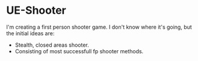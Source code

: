 # UE-Shooter

I'm creating a first person shooter game. I don't know where it's going, but the initial ideas are:

* Stealth, closed areas shooter.
* Consisting of most successfull fp shooter methods.
